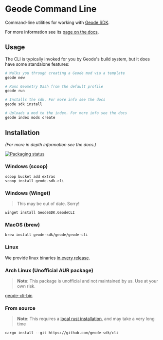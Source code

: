 # Geode Command Line
Command-line utilities for working with [Geode SDK](https://geode-sdk.org).

For more information see its [page on the docs](https://docs.geode-sdk.org/getting-started/geode-cli).

## Usage
The CLI is typically invoked for you by Geode's build system, but it does have some standalone features:

``` bash
# Walks you through creating a Geode mod via a template
geode new

# Runs Geometry Dash from the default profile
geode run

# Installs the sdk. For more info see the docs
geode sdk install

# Uploads a mod to the index. For more info see the docs
geode index mods create
```

## Installation
*(For more in depth information see the docs.)*

[![Packaging status](https://repology.org/badge/vertical-allrepos/geode-sdk-cli.svg)](https://repology.org/project/geode-sdk-cli/versions)

### Windows (scoop)
```
scoop bucket add extras
scoop install geode-sdk-cli
```

### Windows (Winget)
> This may be out of date. Sorry!
```
winget install GeodeSDK.GeodeCLI
```

### MacOS (brew)
```
brew install geode-sdk/geode/geode-cli
```

### Linux
We provide linux binaries [in every release](https://github.com/geode-sdk/cli/releases/latest).

### Arch Linux (Unofficial AUR package)
> **Note**: This package is unofficial and not maintained by us. Use at your own risk.

[geode-cli-bin](https://aur.archlinux.org/packages/geode-cli-bin)

### From source
> **Note**: This requires a [local rust installation](https://www.rust-lang.org/tools/install), and may take a very long time
```
cargo install --git https://github.com/geode-sdk/cli
```

